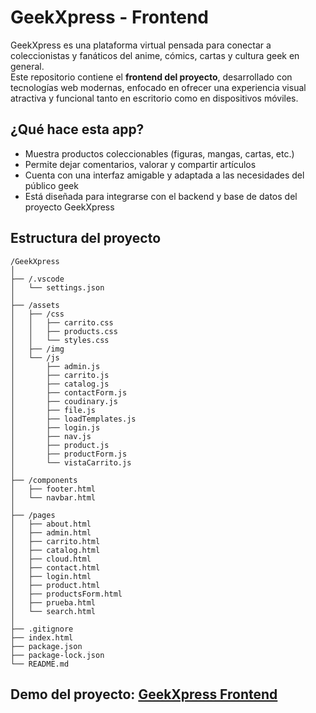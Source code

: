 # GeekXpress - Frontend

GeekXpress es una plataforma virtual pensada para conectar a coleccionistas y fanáticos del anime, cómics, cartas y cultura geek en general.  
Este repositorio contiene el **frontend del proyecto**, desarrollado con tecnologías web modernas, enfocado en ofrecer una experiencia visual atractiva y funcional tanto en escritorio como en dispositivos móviles.

## ¿Qué hace esta app?

- Muestra productos coleccionables (figuras, mangas, cartas, etc.)
- Permite dejar comentarios, valorar y compartir artículos
- Cuenta con una interfaz amigable y adaptada a las necesidades del público geek
- Está diseñada para integrarse con el backend y base de datos del proyecto GeekXpress

## Estructura del proyecto

```
/GeekXpress
│
├── /.vscode
│   └── settings.json
│
├── /assets
│   ├── /css
│   │   ├── carrito.css
│   │   ├── products.css
│   │   └── styles.css
│   ├── /img
│   └── /js
│       ├── admin.js
│       ├── carrito.js
│       ├── catalog.js
│       ├── contactForm.js
│       ├── coudinary.js
│       ├── file.js
│       ├── loadTemplates.js
│       ├── login.js
│       ├── nav.js
│       ├── product.js
│       ├── productForm.js
│       └── vistaCarrito.js
│
├── /components
│   ├── footer.html
│   └── navbar.html
│
├── /pages
│   ├── about.html
│   ├── admin.html
│   ├── carrito.html
│   ├── catalog.html
│   ├── cloud.html
│   ├── contact.html
│   ├── login.html
│   ├── product.html
│   ├── productsForm.html
│   ├── prueba.html
│   └── search.html
│
├── .gitignore
├── index.html
├── package.json
├── package-lock.json
└── README.md
```
## **Demo del proyecto:** [GeekXpress Frontend](https://crowtinho.github.io/GeekXpress-front/)
